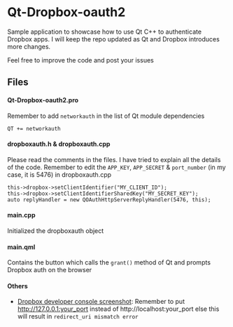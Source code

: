 # Qt-Dropbox-oauth2

Sample application to showcase how to use Qt C++ to authenticate Dropbox apps. I will keep the repo updated as Qt and Dropbox introduces more changes.

Feel free to improve the code and post your issues

## Files

#### Qt-Dropbox-oauth2.pro

Remember to add `networkauth` in the list of Qt module dependencies

```
QT += networkauth
```

#### dropboxauth.h & dropboxauth.cpp

Please read the comments in the files. I have tried to explain all the details of the code.
Remember to edit the `APP_KEY`, `APP_SECRET` & `port_number` (in my case, it is 5476) in dropboxauth.cpp

```
this->dropbox->setClientIdentifier("MY_CLIENT_ID");
this->dropbox->setClientIdentifierSharedKey("MY_SECRET_KEY");
auto replyHandler = new QOAuthHttpServerReplyHandler(5476, this);
```

#### main.cpp

Initialized the dropboxauth object

#### main.qml

Contains the button which calls the `grant()` method of Qt and prompts Dropbox auth on the browser

#### Others

-   [Dropbox developer console screenshot](DropboxConsoleScreenshot.png): Remember to put http://127.0.0.1:your_port instead of http://localhost:your_port else this will result in `redirect_uri mismatch error`
